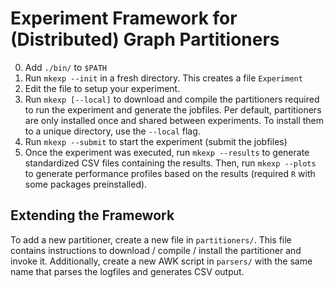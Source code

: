 # Experiment Framework for (Distributed) Graph Partitioners

0. Add `./bin/` to `$PATH`
1. Run `mkexp --init` in a fresh directory. This creates a file `Experiment`
2. Edit the file to setup your experiment.
3. Run `mkexp [--local]` to download and compile the partitioners required to run the experiment and generate the jobfiles.
   Per default, partitioners are only installed once and shared between experiments. To install them to a unique directory, use the `--local` flag.
4. Run `mkexp --submit` to start the experiment (submit the jobfiles)
5. Once the experiment was executed, run `mkexp --results` to generate standardized CSV files containing the results. 
   Then, run `mkexp --plots` to generate performance profiles based on the results (required `R` with some packages preinstalled).

## Extending the Framework

To add a new partitioner, create a new file in `partitioners/`. This file contains instructions to download / compile / install the partitioner and invoke it.
Additionally, create a new AWK script in `parsers/` with the same name that parses the logfiles and generates CSV output.
